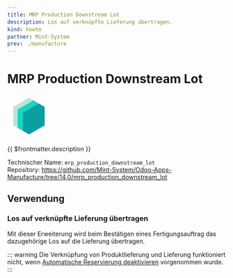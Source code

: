 ```yaml
---
title: MRP Production Downstream Lot
description: Los auf verknüpfte Lieferung übertragen.
kind: howto
partner: Mint-System
prev: ./manufacture
---
```

# MRP Production Downstream Lot
![icon_oms_box](attachments/icons_odoo_mint_system.png)

{{ $frontmatter.description }}

Technischer Name: `mrp_production_downstream_lot`\
Repository: <https://github.com/Mint-System/Odoo-Apps-Manufacture/tree/14.0/mrp_production_downstream_lot>

## Verwendung

### Los auf verknüpfte Lieferung übertragen

Mit dieser Erweiterung wird beim Bestätigen eines Fertigungsauftrag das dazugehörige Los auf die Lieferung übertragen.

::: warning
Die Verknüpfung von  Produktlieferung und Lieferung funktioniert nicht, wenn [Automatische Reservierung deaktivieren](Stock%20Operations.md#Automatische%20Reservierung%20deaktivieren) vorgenommen wurde.
:::
